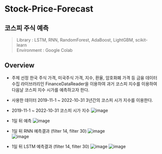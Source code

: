 # Stock-Price-Forecast
## 코스피 주식 예측
> Library : LSTM, RNN, RandomForest, AdaBoost, LightGBM, scikit-learn  
> Environment : Google Colab
## Overview
* 주제 선정
한국 주식 가격, 미국주식 가격, 지수, 환율, 암호화폐 가격 등 금융 데이터 수집 라이브러리인 FinanceDataReader을 이용하여 과거 코스피 지수를 이용하여 다음날 코스피 지수 시가를 예측하고자 한다.
* 사용한 데이터
2019-11-1 ~ 2022-10-31 3년간의 코스피 시가 지수를 이용한다.
* 2019-11-1 ~ 2022-10-31 코스피 시가 지수
![image](https://user-images.githubusercontent.com/71176581/205049894-89f33705-9f19-4a87-a523-b80842ce41bb.png)

* 1일 뒤 예측
![image](https://user-images.githubusercontent.com/71176581/205050843-bd3ee73d-fb8f-469d-8dc9-6a95e6ea86b2.png)

* 1일 뒤 RNN 예측결과 (filter 14, filter 30)
![image](https://user-images.githubusercontent.com/71176581/205050073-d1299d96-09b4-4075-a03c-8c57d5144f37.png)  
![image](https://user-images.githubusercontent.com/71176581/205051347-11b1c23d-9dbf-47b8-a2c9-498d8aafba8a.png)

* 1일 뒤 LSTM 예측결과 (filter 14, filter 30)
![image](https://user-images.githubusercontent.com/71176581/205051479-1e201daf-d489-4045-a0bc-37b4b7d12256.png)
![image](https://user-images.githubusercontent.com/71176581/205051494-3ac72efd-6f88-4f61-9d2b-7c1b045f2ff8.png)
